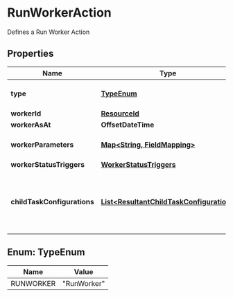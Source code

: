 

# RunWorkerAction

Defines a Run Worker Action

## Properties

| Name | Type | Description | Notes |
|------------ | ------------- | ------------- | -------------|
|**type** | [**TypeEnum**](#TypeEnum) | Type name for this Action |  |
|**workerId** | [**ResourceId**](ResourceId.md) |  |  |
|**workerAsAt** | **OffsetDateTime** | Worker AsAt |  [optional] |
|**workerParameters** | [**Map&lt;String, FieldMapping&gt;**](FieldMapping.md) | Parameters for this Worker |  [optional] |
|**workerStatusTriggers** | [**WorkerStatusTriggers**](WorkerStatusTriggers.md) |  |  [optional] |
|**childTaskConfigurations** | [**List&lt;ResultantChildTaskConfiguration&gt;**](ResultantChildTaskConfiguration.md) | Tasks can be generated from run worker results; this is the configuration |  [optional] |



## Enum: TypeEnum

| Name | Value |
|---- | -----|
| RUNWORKER | &quot;RunWorker&quot; |



